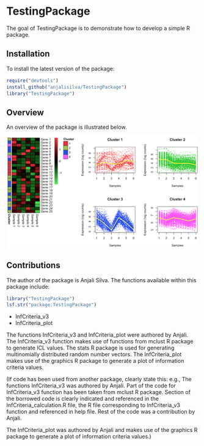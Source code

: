 # TestingPackage

<!-- badges: start -->
<!-- badges: end -->

The goal of TestingPackage is to demonstrate how to develop a simple R package. 

## Installation

To install the latest version of the package:

``` r
require("devtools")
install_github("anjalisilva/TestingPackage")
library("TestingPackage")
```

## Overview

An overview of the package is illustrated below. 

![](./inst/extdata/SILVA_A_A1.png)


## Contributions

The author of the package is Anjali Silva. The functions available within this 
package include:

``` r
library("TestingPackage")
lsf.str("package:TestingPackage")
```

- InfCriteria_v3
- InfCriteria_plot

The functions InfCriteria_v3 and InfCriteria_plot were authored by Anjali. The InfCriteria_v3 function makes use of functions from mclust R package to generate ICL values. The stats R package is used for generating multinomially distributed random number vectors. The InfCriteria_plot makes use of the graphics R package to generate a plot of information criteria values. 

(If code has been used from another package, clearly state this: e.g., The functions InfCriteria_v3 was authored by Anjali. Part of the code for InfCriteria_v3 function has been taken from mclust R package. Section of the borrowed code is clearly indicated and referenced in the InfCriteria_calculation.R file, the R file corresponding to InfCriteria_v3 function and referenced in help file. Rest of the code was a contribution by Anjali. 

The InfCriteria_plot was authored by Anjali and makes use of the graphics R package to generate a plot of information criteria values.) 






